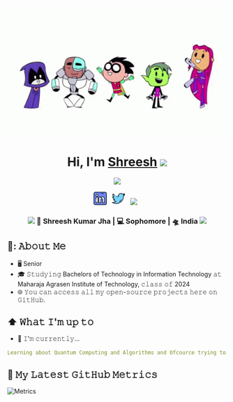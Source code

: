 [<img src="https://raw.githubusercontent.com/shreeshjha/shreeshjha/master/intro.gif" width="1100" height="300" alt="👋 Hi there! I'm (Raymo(111|nd Li)|https://raymond.li)" title="👋 Hi there! I'm (Shreesh Jha)|https://shreeshjha.github.io/)"/>](https://shreeshjha.github.io/)
<div align="center">
   <h1>Hi, I'm <a href="">Shreesh</a> <img src="https://media.giphy.com/media/hvRJCLFzcasrR4ia7z/giphy.gif" width="25px"> </h1> 
   
   
   <img src="https://pronoun.cyou/x/y?subject=He&object=Him&height=20"> 
</div>

<p align='center'>
   <a href="https://www.linkedin.com/in/shreeshjha/"><img height="30" src="https://raw.githubusercontent.com/8bithemant/8bithemant/master/linkedin.png?raw=true"></a>&nbsp;&nbsp;
<a href="https://twitter.com/Shreesh_K_Jha"><img height="30" src="https://raw.githubusercontent.com/8bithemant/8bithemant/master/twitter.png?raw=true"></a>&nbsp;&nbsp;
<a href="https://www.facebook.com/profile.php?id=100074235888251"><img height="30" src="https://avatars.githubusercontent.com/u/69631?s=200&v=4"></a>&nbsp;&nbsp;
 </p>
 
<div align="center">
<h3><img src="https://media.giphy.com/media/WUlplcMpOCEmTGBtBW/giphy.gif" width="30"> 🙎 Shreesh Kumar Jha | 💻 Sophomore | 🛸 India <img src="https://media.giphy.com/media/WUlplcMpOCEmTGBtBW/giphy.gif" width="30"></h3>
</div>

## 📘: 𝙰𝚋𝚘𝚞𝚝 𝙼𝚎
- 🖥 Senior
- 🎓 𝚂𝚝𝚞𝚍𝚢𝚒𝚗𝚐 Bachelors of Technology in Information Technology 𝚊𝚝 Maharaja Agrasen Institute of Technology, 𝚌𝚕𝚊𝚜𝚜 𝚘𝚏 2024
- 🌐 𝚈𝚘𝚞 𝚌𝚊𝚗 𝚊𝚌𝚌𝚎𝚜𝚜 𝚊𝚕𝚕 𝚖𝚢 𝚘𝚙𝚎𝚗-𝚜𝚘𝚞𝚛𝚌𝚎 𝚙𝚛𝚘𝚓𝚎𝚌𝚝𝚜 𝚑𝚎𝚛𝚎 𝚘𝚗 𝙶𝚒𝚝𝙷𝚞𝚋.

## ⬆ 𝚆𝚑𝚊𝚝 𝙸'𝚖 𝚞𝚙 𝚝𝚘
- 🔨 𝙸'𝚖 𝚌𝚞𝚛𝚛𝚎𝚗𝚝𝚕𝚢...
```yaml
Learning about Quantum Computing and Algorithms and Ofcource trying to ace my university exams.
```
## 🔔 𝙼𝚢 𝙻𝚊𝚝𝚎𝚜𝚝 𝙶𝚒𝚝𝙷𝚞𝚋 𝙼𝚎𝚝𝚛𝚒𝚌𝚜
![Metrics](https://metrics.lecoq.io/shreeshjha?template=classic&languages=1&repositories=1&repositories=100&repositories.batch=100&repositories.forks=false&repositories.affiliations=owner&languages.limit=8&languages.sections=most-used&languages.colors=github&languages.threshold=0%25&languages.indepth=false&languages.analysis.timeout=15&languages.categories=markup%2C%20programming&languages.recent.categories=markup%2C%20programming&languages.recent.load=300&languages.recent.days=14&config.timezone=Asia%2FCalcutta)

